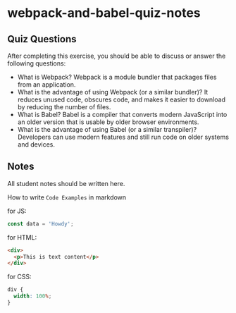 # webpack-and-babel-quiz-notes

## Quiz Questions

After completing this exercise, you should be able to discuss or answer the following questions:

- What is Webpack?
  Webpack is a module bundler that packages files from an application.
- What is the advantage of using Webpack (or a similar bundler)?
  It reduces unused code, obscures code, and makes it easier to download by reducing the number of files.
- What is Babel?
  Babel is a compiler that converts modern JavaScript into an older version that is usable by older browser environments.
- What is the advantage of using Babel (or a similar transpiler)?
  Developers can use modern features and still run code on older systems and devices.

## Notes

All student notes should be written here.

How to write `Code Examples` in markdown

for JS:

```js
const data = 'Howdy';
```

for HTML:

```html
<div>
  <p>This is text content</p>
</div>
```

for CSS:

```css
div {
  width: 100%;
}
```
